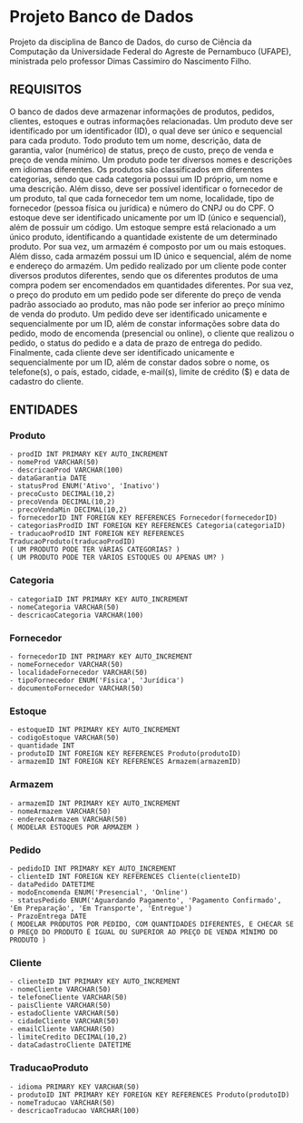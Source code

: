 # Projeto Banco de Dados

Projeto da disciplina de Banco de Dados, do curso de Ciência da Computação da Universidade Federal do Agreste de Pernambuco (UFAPE), ministrada pelo professor Dimas Cassimiro do Nascimento Filho.

## REQUISITOS

O banco de dados deve armazenar informações de produtos, pedidos, clientes, estoques e
outras informações relacionadas. Um produto deve ser identificado por um identificador (ID),
o qual deve ser único e sequencial para cada produto. Todo produto tem um nome, descrição,
data de garantia, valor (numérico) de status, preço de custo, preço de venda e preço de venda
mínimo. Um produto pode ter diversos nomes e descrições em idiomas diferentes. Os
produtos são classificados em diferentes categorias, sendo que cada categoria possui um ID
próprio, um nome e uma descrição. Além disso, deve ser possível identificar o fornecedor de
um produto, tal que cada fornecedor tem um nome, localidade, tipo de fornecedor (pessoa
física ou jurídica) e número do CNPJ ou do CPF. O estoque deve ser identificado unicamente
por um ID (único e sequencial), além de possuir um código. Um estoque sempre está
relacionado a um único produto, identificando a quantidade existente de um determinado
produto. Por sua vez, um armazém é composto por um ou mais estoques. Além disso, cada
armazém possui um ID único e sequencial, além de nome e endereço do armazém. Um pedido
realizado por um cliente pode conter diversos produtos diferentes, sendo que os diferentes
produtos de uma compra podem ser encomendados em quantidades diferentes. Por sua vez, o
preço do produto em um pedido pode ser diferente do preço de venda padrão associado ao
produto, mas não pode ser inferior ao preço mínimo de venda do produto. Um pedido deve
ser identificado unicamente e sequencialmente por um ID, além de constar informações sobre
data do pedido, modo de encomenda (presencial ou online), o cliente que realizou o pedido, o
status do pedido e a data de prazo de entrega do pedido. Finalmente, cada cliente deve ser
identificado unicamente e sequencialmente por um ID, além de constar dados sobre o nome,
os telefone(s), o país, estado, cidade, e-mail(s), limite de crédito ($) e data de cadastro do
cliente.

## ENTIDADES

### Produto
    - prodID INT PRIMARY KEY AUTO_INCREMENT
    - nomeProd VARCHAR(50)
    - descricaoProd VARCHAR(100)
    - dataGarantia DATE
    - statusProd ENUM('Ativo', 'Inativo')
    - precoCusto DECIMAL(10,2)
    - precoVenda DECIMAL(10,2)
    - precoVendaMin DECIMAL(10,2)
    - fornecedorID INT FOREIGN KEY REFERENCES Fornecedor(fornecedorID)
    - categoriasProdID INT FOREIGN KEY REFERENCES Categoria(categoriaID)
    - traducaoProdID INT FOREIGN KEY REFERENCES TraducaoProduto(traducaoProdID)
    ( UM PRODUTO PODE TER VÁRIAS CATEGORIAS? )
    ( UM PRODUTO PODE TER VÁRIOS ESTOQUES OU APENAS UM? )
    
### Categoria
    - categoriaID INT PRIMARY KEY AUTO_INCREMENT
    - nomeCategoria VARCHAR(50)
    - descricaoCategoria VARCHAR(100)

### Fornecedor
    - fornecedorID INT PRIMARY KEY AUTO_INCREMENT
    - nomeFornecedor VARCHAR(50)
    - localidadeFornecedor VARCHAR(50)
    - tipoFornecedor ENUM('Física', 'Jurídica')
    - documentoFornecedor VARCHAR(50)

### Estoque
    - estoqueID INT PRIMARY KEY AUTO_INCREMENT
    - codigoEstoque VARCHAR(50)
    - quantidade INT
    - produtoID INT FOREIGN KEY REFERENCES Produto(produtoID)
    - armazemID INT FOREIGN KEY REFERENCES Armazem(armazemID)

### Armazem
    - armazemID INT PRIMARY KEY AUTO_INCREMENT
    - nomeArmazem VARCHAR(50)
    - enderecoArmazem VARCHAR(50)
    ( MODELAR ESTOQUES POR ARMAZEM )

### Pedido
    - pedidoID INT PRIMARY KEY AUTO_INCREMENT
    - clienteID INT FOREIGN KEY REFERENCES Cliente(clienteID)
    - dataPedido DATETIME
    - modoEncomenda ENUM('Presencial', 'Online')
    - statusPedido ENUM('Aguardando Pagamento', 'Pagamento Confirmado', 'Em Preparação', 'Em Transporte', 'Entregue')
    - PrazoEntrega DATE
    ( MODELAR PRODUTOS POR PEDIDO, COM QUANTIDADES DIFERENTES, E CHECAR SE O PREÇO DO PRODUTO É IGUAL OU SUPERIOR AO PREÇO DE VENDA MÍNIMO DO PRODUTO )

### Cliente
    - clienteID INT PRIMARY KEY AUTO_INCREMENT
    - nomeCliente VARCHAR(50)
    - telefoneCliente VARCHAR(50)
    - paisCliente VARCHAR(50)
    - estadoCliente VARCHAR(50)
    - cidadeCliente VARCHAR(50)
    - emailCliente VARCHAR(50)
    - limiteCredito DECIMAL(10,2)
    - dataCadastroCliente DATETIME

### TraducaoProduto
    - idioma PRIMARY KEY VARCHAR(50)
    - produtoID INT PRIMARY KEY FOREIGN KEY REFERENCES Produto(produtoID)
    - nomeTraducao VARCHAR(50)
    - descricaoTraducao VARCHAR(100)
    

